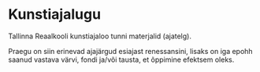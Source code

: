 # Kunstiajalugu

Tallinna Reaalkooli kunstiajaloo tunni materjalid (ajatelg).


Praegu on siin erinevad ajajärgud esiajast renessansini, lisaks on iga epohh saanud vastava värvi, fondi ja/või tausta, et õppimine efektsem oleks.
